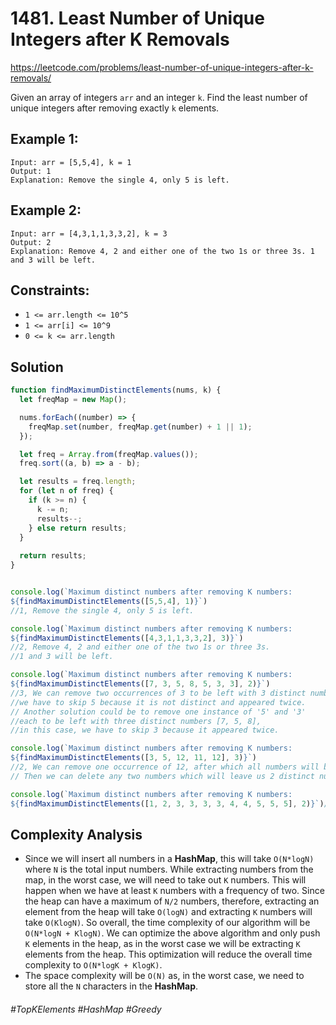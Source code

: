 # 1481. Least Number of Unique Integers after K Removals
https://leetcode.com/problems/least-number-of-unique-integers-after-k-removals/

Given an array of integers `arr` and an integer `k`. Find the least number of unique integers after removing exactly `k` elements.

## Example 1:
````
Input: arr = [5,5,4], k = 1
Output: 1
Explanation: Remove the single 4, only 5 is left.
````
## Example 2:
````
Input: arr = [4,3,1,1,3,3,2], k = 3
Output: 2
Explanation: Remove 4, 2 and either one of the two 1s or three 3s. 1 and 3 will be left.
````

## Constraints:
- `1 <= arr.length <= 10^5`
- `1 <= arr[i] <= 10^9`
- `0 <= k <= arr.length`

## Solution 
````js
function findMaximumDistinctElements(nums, k) {
  let freqMap = new Map();

  nums.forEach((number) => {
    freqMap.set(number, freqMap.get(number) + 1 || 1);
  });

  let freq = Array.from(freqMap.values());
  freq.sort((a, b) => a - b);

  let results = freq.length;
  for (let n of freq) {
    if (k >= n) {
      k -= n;
      results--;
    } else return results;
  }
  
  return results;
}


console.log(`Maximum distinct numbers after removing K numbers: 
${findMaximumDistinctElements([5,5,4], 1)}`)
//1, Remove the single 4, only 5 is left.

console.log(`Maximum distinct numbers after removing K numbers: 
${findMaximumDistinctElements([4,3,1,1,3,3,2], 3)}`)
//2, Remove 4, 2 and either one of the two 1s or three 3s. 
//1 and 3 will be left.

console.log(`Maximum distinct numbers after removing K numbers: 
${findMaximumDistinctElements([7, 3, 5, 8, 5, 3, 3], 2)}`)
//3, We can remove two occurrences of 3 to be left with 3 distinct numbers [7, 3, 8], 
//we have to skip 5 because it is not distinct and appeared twice.
// Another solution could be to remove one instance of '5' and '3' 
//each to be left with three distinct numbers [7, 5, 8], 
//in this case, we have to skip 3 because it appeared twice.

console.log(`Maximum distinct numbers after removing K numbers: 
${findMaximumDistinctElements([3, 5, 12, 11, 12], 3)}`)
//2, We can remove one occurrence of 12, after which all numbers will become distinct. 
// Then we can delete any two numbers which will leave us 2 distinct numbers in the result.

console.log(`Maximum distinct numbers after removing K numbers: 
${findMaximumDistinctElements([1, 2, 3, 3, 3, 3, 4, 4, 5, 5, 5], 2)}`)//3, We can remove one occurrence of '4' to get three distinct numbers.
````

## Complexity Analysis
- Since we will insert all numbers in a <b>HashMap</b>, this will take `O(N*logN)` where `N` is the total input numbers. While extracting numbers from the map, in the worst case, we will need to take out `K` numbers. This will happen when we have at least `K` numbers with a frequency of two. Since the heap can have a maximum of `N/2` numbers, therefore, extracting an element from the heap will take `O(logN)` and extracting `K` numbers will take `O(KlogN)`. So overall, the time complexity of our algorithm will be `O(N*logN + KlogN)`. We can optimize the above algorithm and only push `K` elements in the heap, as in the worst case we will be extracting `K` elements from the heap. This optimization will reduce the overall time complexity to `O(N*logK + KlogK)`.
- The space complexity will be `O(N)` as, in the worst case, we need to store all the `N` characters in the <b>HashMap</b>.

###### #TopKElements #HashMap #Greedy
